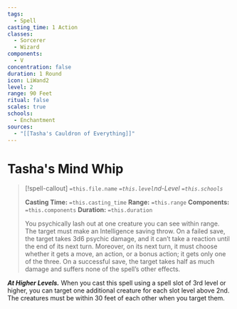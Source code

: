 ```yaml
---
tags:
  - Spell
casting_time: 1 Action
classes:
  - Sorcerer
  - Wizard
components:
  - V
concentration: false
duration: 1 Round
icon: LiWand2
level: 2
range: 90 Feet
ritual: false
scales: true
schools:
  - Enchantment
sources:
  - "[[Tasha's Cauldron of Everything]]"
---
```


# Tasha's Mind Whip

>[!spell-callout] `=this.file.name`
>*`=this.level`nd-Level `=this.schools`*
>
>**Casting Time:** `=this.casting_time`
>**Range:** `=this.range`
>**Components:** `=this.components`
>**Duration:** `=this.duration`
>
>You psychically lash out at one creature you can see within range. The target must make an Intelligence saving throw. On a failed save, the target takes 3d6 psychic damage, and it can’t take a reaction until the end of its next turn. Moreover, on its next turn, it must choose whether it gets a move, an action, or a bonus action; it gets only one of the three. On a successful save, the target takes half as much damage and suffers none of the spell’s other effects.
>
>
***At Higher Levels.*** When you cast this spell using a spell slot of 3rd level or higher, you can target one additional creature for each slot level above 2nd. The creatures must be within 30 feet of each other when you target them.

